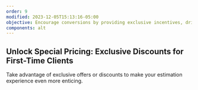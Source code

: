 ```yaml
---
order: 9
modified: 2023-12-05T15:13:16-05:00
objective: Encourage conversions by providing exclusive incentives, driving potential clients to take action and engage with our estimation services.
components: alt
---
```

## Unlock Special Pricing: Exclusive Discounts for First-Time Clients

Take advantage of exclusive offers or discounts to make your estimation experience even more enticing.